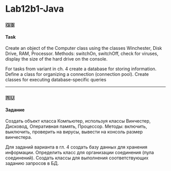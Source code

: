 # Lab12b1-Java
### **:uk:**

#### Task
Create an object of the Computer class using the classes Winchester, Disk Drive, RAM, Processor. Methods: switchOn, switchOff, check for viruses, display the size of the hard drive on the console.

For tasks from variant in ch. 4 create a database for storing information.
Define a class for organizing a connection (connection pool).
Create classes for executing database-specific queries
___
### **:ru:**

#### Задание
Создать объект класса Компьютер, используя классы Винчестер,
Дисковод, Оперативная память, Процессор. Методы: включить,
выключить, проверить на вирусы, вывести на консоль размер винчестера.

Для заданий варианта в гл. 4 создать базу данных для хранения информации.
Определить класс для организации соединения (пула соединений).
Создать классы для выполнения соответствующих заданию запросов в БД.